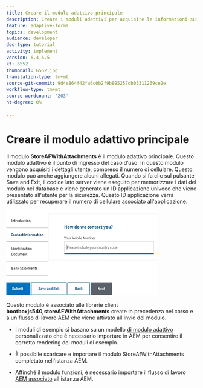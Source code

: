 ```yaml
---
title: Creare il modulo adattivo principale
description: Creare i moduli adattivi per acquisire le informazioni sui candidati e i moduli adattivi per recuperare il modulo adattivo salvato
feature: adaptive-forms
topics: development
audience: developer
doc-type: tutorial
activity: implement
version: 6.4,6.5
kt: 6552
thumbnail: 6552.jpg
translation-type: tm+mt
source-git-commit: 9d4e864f42fa6c0b2f9b895257db03311269ce2e
workflow-type: tm+mt
source-wordcount: '203'
ht-degree: 0%

---
```



# Creare il modulo adattivo principale

Il modulo **StoreAFWithAttachments** è il modulo adattivo principale. Questo modulo adattivo è il punto di ingresso del caso d’uso. In questo modulo vengono acquisiti i dettagli utente, compreso il numero di cellulare. Questo modulo può anche aggiungere alcuni allegati. Quando si fa clic sul pulsante Save and Exit, il codice lato server viene eseguito per memorizzare i dati del modulo nel database e viene generato un ID applicazione univoco che viene presentato all&#39;utente per la sicurezza. Questo ID applicazione verrà utilizzato per recuperare il numero di cellulare associato all&#39;applicazione.

![modulo principale di applicazione](assets/6552.JPG)

Questo modulo è associato alle librerie client **bootboxjs540,storeAFWithAttachments** create in precedenza nel corso e a un flusso di lavoro AEM che viene attivato all&#39;invio del modulo.


* I moduli di esempio si basano su un modello [di modulo adattivo](assets/custom-template-with-page-component.zip) personalizzato che è necessario importare in AEM per consentire il corretto rendering dei moduli di esempio.

* È possibile scaricare e importare il modulo [](assets/store-af-with-attachments-form.zip) StoreAfWithAttachments completato nell&#39;istanza AEM.

* Affinché il modulo funzioni, è necessario importare il flusso di lavoro [AEM associato](assets/workflow-model-store-af-with-attachments.zip) all&#39;istanza AEM.



